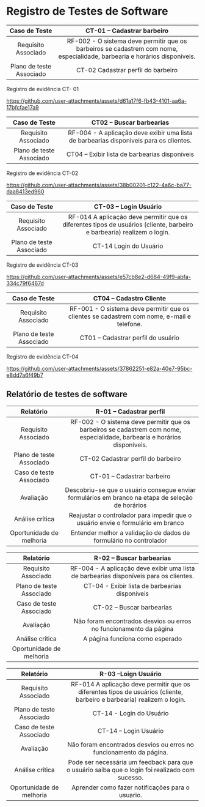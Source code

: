 # Registro de Testes de Software

| **Caso de Teste** 	| **CT-01 – Cadastrar barbeiro** 	|
|:---:	|:---:	|
|	Requisito Associado 	| RF-002 - O sistema deve permitir que os barbeiros se cadastrem com nome, especialidade, barbearia e horários disponíveis.	|
|	Plano de teste Associado 	| CT-02 Cadastrar perfil do barbeiro |

Registro de evidência  CT- 01

https://github.com/user-attachments/assets/d61a17f6-fb43-4101-aa6a-17bfcfae17a9



| **Caso de Teste** 	| **CT02 – Buscar barbearias** 	|
|:---:	|:---:	|
|	Requisito Associado 	| RF-004 - A aplicação deve exibir uma lista de barbearias disponíveis para os clientes. |
|	Plano de teste Associado 	| CT04 – Exibir lista de barbearias disponíveis |

Registro de evidência CT-02


https://github.com/user-attachments/assets/38b00201-c122-4a6c-ba77-daa8413ed960


| **Caso de Teste** 	| **CT-03 – Login Usuário**	 |
|:---:	|:---:	|
|	Requisito Associado | RF-014 A aplicação deve permitir que os diferentes tipos de usuários (cliente, barbeiro e barbearia) realizem o login. |
|	Plano de teste Associado 	| CT-14 Login do Usuário |

Registro de evidência  CT-03


https://github.com/user-attachments/assets/e57cb8e2-d684-49f9-abfa-334c79f6467d

| **Caso de Teste** 	| **CT04 – Cadastro Cliente** 	|
|:---:	|:---:	|
|	Requisito Associado 	| RF-001 - O sistema deve permitir que os clientes se cadastrem com nome, e-mail e telefone. |
|	Plano de teste Associado 	| CT01 – Cadastrar perfil do usuário |

Registro de evidência CT-04


https://github.com/user-attachments/assets/37862251-e82a-40e7-95bc-e8dd7a6f49b7



## Relatório de testes de software

| **Relatório** 	| **R-01 – Cadastrar perfil** 	|
|:---:	|:---:	|
|	Requisito Associado 	|  RF-002 - O sistema deve permitir que os barbeiros se cadastrem com nome, especialidade, barbearia e horários disponíveis. |
|	Plano de teste Associado 	| CT-02 Cadastrar perfil do barbeiro |
|	Caso de teste Associado 	| CT-01 – Cadastrar barbeiro |
|	Avaliação | Descobriu-se que o usuário consegue enviar formulários em branco na etapa de seleção de horários |
| Análise crítica | Reajustar o controlador para impedir que o usuário envie o formulário em branco |
| Oportunidade de melhoria | Entender melhor a validação de dados de formulário no controlador |

| **Relatório** 	| **R-02 – Buscar barbearias** 	|
|:---:	|:---:	|
|	Requisito Associado 	|  RF-004 - A aplicação deve exibir uma lista de barbearias disponíveis para os clientes. |
|	Plano de teste Associado 	| CT-04 - Exibir lista de barbearias disponíveis |
|	Caso de teste Associado 	| CT-02 – Buscar barbearias |
|	Avaliação | Não foram encontrados desvios ou erros no funcionamento da página |
| Análise crítica | A página funciona como esperado |
| Oportunidade de melhoria |  |

| **Relatório** 	| **R-03 –Loign Usuário** 	|
|:---:	|:---:	|
|	Requisito Associado | RF-014 A aplicação deve permitir que os diferentes tipos de usuários (cliente, barbeiro e barbearia) realizem o login. |
|	Plano de teste Associado 	| CT-14 - Login do Usuário |
|	Caso de teste Associado 	| CT-14 – Login Usuário |
|	Avaliação | Não foram encontrados desvios ou erros no funcionamento da página. |
| Análise crítica | Pode ser necessária um feedback para que o usuário saiba que o login foi realizado com sucesso. |
| Oportunidade de melhoria | Aprender como fazer notificações para o usuario. |
